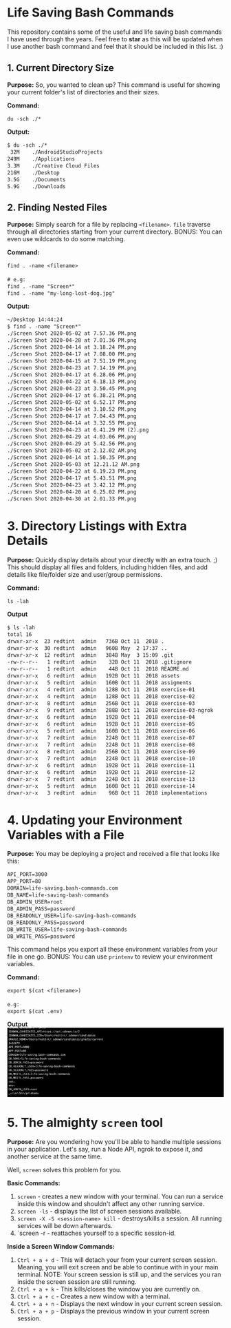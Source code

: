 # Life Saving Bash Commands
This repository contains some of the useful and life saving bash commands I have used through the years. Feel free to **star** as this will be updated when I use another bash command and feel that it should be included in this list. :)

## 1. Current Directory Size
**Purpose:** So, you wanted to clean up? This command is useful for showing your current folder's list of directories and their sizes.

**Command:**
```
du -sch ./*
```

**Output:**
```
$ du -sch ./*
 32M	./AndroidStudioProjects
249M	./Applications
3.3M	./Creative Cloud Files
216M	./Desktop
3.5G	./Documents
5.9G	./Downloads
```

## 2. Finding Nested Files
**Purpose:** Simply search for a file by replacing `<filename>`. `file` traverse through all directories starting from your current directory. BONUS: You can even use wildcards to do some matching.

**Command:**
```
find . -name <filename>

# e.g: 
find . -name "Screen*"
find . -name "my-long-lost-dog.jpg"
```

**Output:**
```
~/Desktop 14:44:24
$ find . -name "Screen*"
./Screen Shot 2020-05-02 at 7.57.36 PM.png
./Screen Shot 2020-04-28 at 7.01.36 PM.png
./Screen Shot 2020-04-14 at 3.18.24 PM.png
./Screen Shot 2020-04-17 at 7.08.00 PM.png
./Screen Shot 2020-04-15 at 7.51.19 PM.png
./Screen Shot 2020-04-23 at 7.14.19 PM.png
./Screen Shot 2020-04-17 at 6.28.06 PM.png
./Screen Shot 2020-04-22 at 6.18.13 PM.png
./Screen Shot 2020-04-23 at 3.50.45 PM.png
./Screen Shot 2020-04-17 at 6.38.21 PM.png
./Screen Shot 2020-05-02 at 6.52.17 PM.png
./Screen Shot 2020-04-14 at 3.10.52 PM.png
./Screen Shot 2020-04-17 at 7.04.43 PM.png
./Screen Shot 2020-04-14 at 3.32.55 PM.png
./Screen Shot 2020-04-23 at 6.41.29 PM (2).png
./Screen Shot 2020-04-29 at 4.03.06 PM.png
./Screen Shot 2020-04-29 at 5.42.56 PM.png
./Screen Shot 2020-05-02 at 2.12.02 AM.png
./Screen Shot 2020-04-14 at 1.50.35 PM.png
./Screen Shot 2020-05-03 at 12.21.12 AM.png
./Screen Shot 2020-04-22 at 6.19.23 PM.png
./Screen Shot 2020-04-17 at 5.43.51 PM.png
./Screen Shot 2020-04-23 at 3.42.12 PM.png
./Screen Shot 2020-04-20 at 6.25.02 PM.png
./Screen Shot 2020-04-30 at 2.01.33 PM.png
```

# 3. Directory Listings with Extra Details
**Purpose:** Quickly display details about your directly with an extra touch. ;)
This should display all files and folders, including hidden files, and add details like file/folder size and user/group permissions.

**Command:**
```
ls -lah
```

**Output**
```
$ ls -lah
total 16
drwxr-xr-x  23 redtint  admin   736B Oct 11  2018 .
drwxr-xr-x  30 redtint  admin   960B May  2 17:37 ..
drwxr-xr-x  12 redtint  admin   384B May  3 15:09 .git
-rw-r--r--   1 redtint  admin    32B Oct 11  2018 .gitignore
-rw-r--r--   1 redtint  admin    44B Oct 11  2018 README.md
drwxr-xr-x   6 redtint  admin   192B Oct 11  2018 assets
drwxr-xr-x   5 redtint  admin   160B Oct 11  2018 assigments
drwxr-xr-x   4 redtint  admin   128B Oct 11  2018 exercise-01
drwxr-xr-x   4 redtint  admin   128B Oct 11  2018 exercise-02
drwxr-xr-x   8 redtint  admin   256B Oct 11  2018 exercise-03
drwxr-xr-x   9 redtint  admin   288B Oct 11  2018 exercise-03-ngrok
drwxr-xr-x   6 redtint  admin   192B Oct 11  2018 exercise-04
drwxr-xr-x   6 redtint  admin   192B Oct 11  2018 exercise-05
drwxr-xr-x   5 redtint  admin   160B Oct 11  2018 exercise-06
drwxr-xr-x   7 redtint  admin   224B Oct 11  2018 exercise-07
drwxr-xr-x   7 redtint  admin   224B Oct 11  2018 exercise-08
drwxr-xr-x   8 redtint  admin   256B Oct 11  2018 exercise-09
drwxr-xr-x   7 redtint  admin   224B Oct 11  2018 exercise-10
drwxr-xr-x   6 redtint  admin   192B Oct 11  2018 exercise-11
drwxr-xr-x   6 redtint  admin   192B Oct 11  2018 exercise-12
drwxr-xr-x   7 redtint  admin   224B Oct 11  2018 exercise-13
drwxr-xr-x   5 redtint  admin   160B Oct 11  2018 exercise-14
drwxr-xr-x   3 redtint  admin    96B Oct 11  2018 implementations
```

# 4. Updating your Environment Variables with a File
**Purpose:** You may be deploying a project and received a file that looks like this: 
```
API_PORT=3000
APP_PORT=80
DOMAIN=life-saving.bash-commands.com
DB_NAME=life-saving-bash-commands
DB_ADMIN_USER=root
DB_ADMIN_PASS=password
DB_READONLY_USER=life-saving-bash-commands
DB_READONLY_PASS=password
DB_WRITE_USER=life-saving-bash-commands
DB_WRITE_PASS=password
```
This command helps you export all these environment variables from your file in one go.
BONUS: You can use `printenv` to review your environment variables.

**Command:**
```
export $(cat <filename>)

e.g: 
export $(cat .env)
```

**Output**
![printenv screenshot](images/01-printenv.jpg)

# 5. The almighty `screen` tool
**Purpose:** Are you wondering how you'll be able to handle multiple sessions in your application. Let's say, run a Node API, ngrok to expose it, and another service at the same time.

Well, `screen` solves this problem for you.

**Basic Commands:**
1. `screen` - creates a new window with your terminal. You can run a service inside this window and shouldn't affect any other running service.
2. `screen -ls` - displays the list of screen sessions available.
3. `screen -X -S <session-name> kill` - destroys/kills a session. All running services will be down afterwards.
4. `screen -r <session-id> - reattaches yourself to a specific session-id.

**Inside a Screen Window Commands:**
1. `Ctrl + a + d` - This will detach your from your current screen session. Meaning, you will exit screen and be able to continue with in your main terminal. NOTE: Your screen session is still up, and the services you ran inside the screen session are still running. 
2. `Ctrl + a + k` - This kills/closes the window you are currently on.
3. `Ctrl + a + c` - Creates a new window with a terminal.
4. `Ctrl + a + n` - Displays the next window in your current screen session.
5. `Ctrl + a + p` - Displays the previous window in your current screen session.
